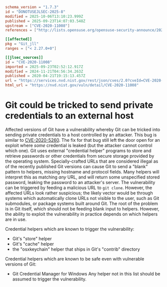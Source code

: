 ```toml
schema_version = "1.7.3"
id = "DONOTUSEJLSEC-2025-8"
modified = 2025-10-06T13:10:23.999Z
published = 2025-09-23T14:07:03.548Z
upstream = ["CVE-2020-11008"]
references = ["http://lists.opensuse.org/opensuse-security-announce/2020-05/msg00003.html", "http://seclists.org/fulldisclosure/2020/May/41", "https://github.com/git/git/commit/c44088ecc4b0722636e0a305f9608d3047197282", "https://github.com/git/git/security/advisories/GHSA-hjc9-x69f-jqj7", "https://github.com/git/git/security/advisories/GHSA-qm7j-c969-7j4q", "https://lists.debian.org/debian-lts-announce/2020/04/msg00015.html", "https://lists.fedoraproject.org/archives/list/package-announce%40lists.fedoraproject.org/message/74Q7WVJ6FKLIN62VS2JD2XCNWK5TNKOW/", "https://lists.fedoraproject.org/archives/list/package-announce%40lists.fedoraproject.org/message/MOCTR2SEHCPSCOVUQJAGFPGKFMI2VE6V/", "https://lists.fedoraproject.org/archives/list/package-announce%40lists.fedoraproject.org/message/PN3FUOXKX3AXTULYV53ACABER2W2FSOU/", "https://security.gentoo.org/glsa/202004-13", "https://support.apple.com/kb/HT211183", "https://usn.ubuntu.com/4334-1/", "http://lists.opensuse.org/opensuse-security-announce/2020-05/msg00003.html", "http://seclists.org/fulldisclosure/2020/May/41", "https://github.com/git/git/commit/c44088ecc4b0722636e0a305f9608d3047197282", "https://github.com/git/git/security/advisories/GHSA-hjc9-x69f-jqj7", "https://github.com/git/git/security/advisories/GHSA-qm7j-c969-7j4q", "https://lists.debian.org/debian-lts-announce/2020/04/msg00015.html", "https://lists.fedoraproject.org/archives/list/package-announce%40lists.fedoraproject.org/message/74Q7WVJ6FKLIN62VS2JD2XCNWK5TNKOW/", "https://lists.fedoraproject.org/archives/list/package-announce%40lists.fedoraproject.org/message/MOCTR2SEHCPSCOVUQJAGFPGKFMI2VE6V/", "https://lists.fedoraproject.org/archives/list/package-announce%40lists.fedoraproject.org/message/PN3FUOXKX3AXTULYV53ACABER2W2FSOU/", "https://security.gentoo.org/glsa/202004-13", "https://support.apple.com/kb/HT211183", "https://usn.ubuntu.com/4334-1/"]

[[affected]]
pkg = "Git_jll"
ranges = ["< 2.27.0+0"]

[[jlsec_sources]]
id = "CVE-2020-11008"
imported = 2025-09-23T02:52:12.917Z
modified = 2024-11-21T04:56:34.263Z
published = 2020-04-21T19:15:13.457Z
url = "https://services.nvd.nist.gov/rest/json/cves/2.0?cveId=CVE-2020-11008"
html_url = "https://nvd.nist.gov/vuln/detail/CVE-2020-11008"
```

# Git could be tricked to send private credentials to an external host

Affected versions of Git have a vulnerability whereby Git can be tricked into sending private credentials to a host controlled by an attacker. This bug is similar to [CVE-2020-5260](GHSA-qm7j-c969-7j4q). The fix for that bug still left the door open for an exploit where *some* credential is leaked (but the attacker cannot control which one). Git uses external "credential helper" programs to store and retrieve passwords or other credentials from secure storage provided by the operating system. Specially-crafted URLs that are considered illegal as of the recently published Git versions can cause Git to send a "blank" pattern to helpers, missing hostname and protocol fields. Many helpers will interpret this as matching *any* URL, and will return some unspecified stored password, leaking the password to an attacker's server. The vulnerability can be triggered by feeding a malicious URL to `git clone`. However, the affected URLs look rather suspicious; the likely vector would be through systems which automatically clone URLs not visible to the user, such as Git submodules, or package systems built around Git. The root of the problem is in Git itself, which should not be feeding blank input to helpers. However, the ability to exploit the vulnerability in practice depends on which helpers are in use.

Credential helpers which are known to trigger the vulnerability:

  - Git's "store" helper
  - Git's "cache" helper
  - the "osxkeychain" helper that ships in Git's "contrib" directory

Credential helpers which are known to be safe even with vulnerable versions of Git:

  - Git Credential Manager for Windows Any helper not in this list should be assumed to trigger the vulnerability.

